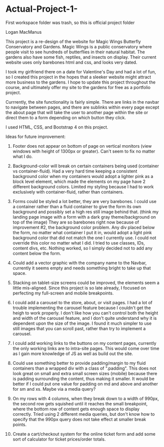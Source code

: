 # Actual-Project-1-
First workspace folder was trash, so this is official project folder

Logan MacManus

This project is a re-design of the website for Magic Wings Butterfly Conservatory and Gardens. Magic Wings is a public conservatory where people visit to see hundreds of butterflies in their natural habitat. The gardens also have some fish, reptiles, and insects on display. Their current website uses only barebones html and css, and looks very dated. 

I took my girlfriend there on a date for Valentine's Day and had a lot of fun, so I created this project in the hopes that a sleeker website might attract more business to the gardens. I hope to update this project throughout the course, and ultimately offer my site to the gardens for free as a portfolio project. 

Currrently, the site functionality is fairly simple. There are links in the navbar to navigate between pages, and there are sublinks within every page except the about page that will take the user to another page within the site or direct them to a form depending on which button they click. 

I used HTML, CSS, and Bootstrap 4 on this project. 

Ideas for future improvement: 

1. Footer does not appear on bottom of page on vertical monitors (view windows with height of 1300px or greater). 
Can't seem to fix no matter what I do. 

2. Background-color will break on certain containers being used (container vs container-fluid). Had a very hard time keeping 
a consistent background color when my containers would adopt a lighter pink as a block level element, which made the elements 
on my page have 2 different background colors. Limited my styling because I had to work exclusively with container-fluid, rather than containers. 

3. Forms could be styled a lot better, they are very barebones. I could use a container rather than a fluid container to give the form its own background and possibly set a high res still image behind that. (think my landing page image with a form with a dark gray theme/background on top of the image) They are so barebones right now because of improvement #2, the background color problem. Any div placed below the form, no matter what container I put it in, would adopt a light pink background color that did not match the one I currently use. I could not override this color no matter what I did. I tried to use classes, IDs, content divs, etc. Nothing worked, so I simply decided not to add any content below the form. 

4. Could add a vector graphic with the company name to the Navbar, currently it seems empty and needs something bright to take up that space. 

5. Stacking on tablet-size screens could be improved, the elements seem a little mis-aligned. Since this project is so late already, I focused on perfecting my full-screen and mobile breakpoints. 

6. I could add a carousel to the store, about, or visit pages. I had a lot of trouble implementing the carousel feature because I couldn't get the heigh to work properly. I don't like how you can't control both the height and width of the carousel feature, and I don't quite understand why it is dependent upon the size of the image. I found it much simpler to use still images that you can scroll past, rather than try to implement a carousel. 

7. I could add working links to the buttons on my content pages, currently the only working links are to intra-site pages. This would come over time as I gain more knowledge of JS as well as build out the site. 

8. Could use something better to provide padding/margin to my fluid containers than a wrapped div with a class of ".padding". 
This does not look great on small and extra small screen sizes (mobile) because there is padding surrounding the content, thus making it smaller. It would be better if I could put one value for padding on md and above and another for sm and xs. Maybe via a media query? 

9. On my rows with 4 columns, when they break down to a width of 990px, the second row gets squished until it reaches the small breakpoint, where the bottom row of content gets enough space to display correctly. Tried using 2 different media queries, but don't know how to specify that the 990px query does not take effect at smaller break points. 

10. Create a cart/checkout system for the online ticket form and add some sort of calculator for ticket prices/order totals. 
